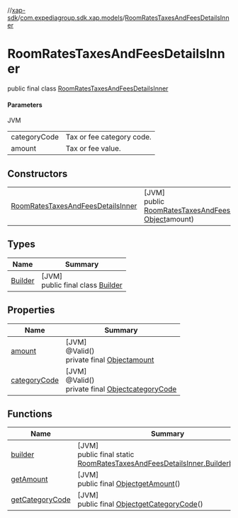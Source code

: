 //[xap-sdk](../../../index.md)/[com.expediagroup.sdk.xap.models](../index.md)/[RoomRatesTaxesAndFeesDetailsInner](index.md)

# RoomRatesTaxesAndFeesDetailsInner

public final class [RoomRatesTaxesAndFeesDetailsInner](index.md)

#### Parameters

JVM

| | |
|---|---|
| categoryCode | Tax or fee category code. |
| amount | Tax or fee value. |

## Constructors

| | |
|---|---|
| [RoomRatesTaxesAndFeesDetailsInner](-room-rates-taxes-and-fees-details-inner.md) | [JVM]<br>public [RoomRatesTaxesAndFeesDetailsInner](index.md)[RoomRatesTaxesAndFeesDetailsInner](-room-rates-taxes-and-fees-details-inner.md)([Object](https://docs.oracle.com/javase/8/docs/api/java/lang/Object.html)categoryCode, [Object](https://docs.oracle.com/javase/8/docs/api/java/lang/Object.html)amount) |

## Types

| Name | Summary |
|---|---|
| [Builder](-builder/index.md) | [JVM]<br>public final class [Builder](-builder/index.md) |

## Properties

| Name | Summary |
|---|---|
| [amount](index.md#1221836185%2FProperties%2F699445674) | [JVM]<br>@Valid()<br>private final [Object](https://docs.oracle.com/javase/8/docs/api/java/lang/Object.html)[amount](index.md#1221836185%2FProperties%2F699445674) |
| [categoryCode](index.md#-764238266%2FProperties%2F699445674) | [JVM]<br>@Valid()<br>private final [Object](https://docs.oracle.com/javase/8/docs/api/java/lang/Object.html)[categoryCode](index.md#-764238266%2FProperties%2F699445674) |

## Functions

| Name | Summary |
|---|---|
| [builder](builder.md) | [JVM]<br>public final static [RoomRatesTaxesAndFeesDetailsInner.Builder](-builder/index.md)[builder](builder.md)() |
| [getAmount](get-amount.md) | [JVM]<br>public final [Object](https://docs.oracle.com/javase/8/docs/api/java/lang/Object.html)[getAmount](get-amount.md)() |
| [getCategoryCode](get-category-code.md) | [JVM]<br>public final [Object](https://docs.oracle.com/javase/8/docs/api/java/lang/Object.html)[getCategoryCode](get-category-code.md)() |
